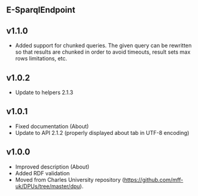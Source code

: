 E-SparqlEndpoint
----------

v1.1.0
---
* Added support for chunked queries. The given query can be rewritten so that results are chunked in order to avoid timeouts, result sets max rows limitations, etc.

v1.0.2
---
* Update to helpers 2.1.3

v1.0.1
---
* Fixed documentation (About)
* Update to API 2.1.2 (properly displayed about tab in UTF-8 encoding)

v1.0.0
---
* Improved description (About)
* Added RDF validation
* Moved from Charles University repository (https://github.com/mff-uk/DPUs/tree/master/dpu).
